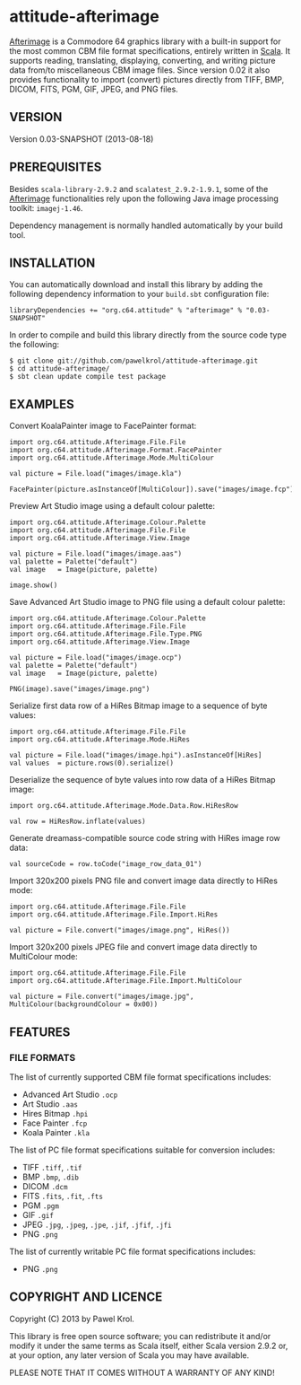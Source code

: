 attitude-afterimage
===================

[Afterimage](http://www.cactus.jawnet.pl/afterimage/) is a Commodore 64 graphics library with a built-in support for the most common CBM file format specifications, entirely written in [Scala](http://www.scala-lang.org/). It supports reading, translating, displaying, converting, and writing picture data from/to miscellaneous CBM image files. Since version 0.02 it also provides functionality to import (convert) pictures directly from TIFF, BMP, DICOM, FITS, PGM, GIF, JPEG, and PNG files.

VERSION
-------

Version 0.03-SNAPSHOT (2013-08-18)

PREREQUISITES
-------------

Besides `scala-library-2.9.2` and `scalatest_2.9.2-1.9.1`, some of the [Afterimage](http://www.cactus.jawnet.pl/afterimage/) functionalities rely upon the following Java image processing toolkit: `imagej-1.46`.

Dependency management is normally handled automatically by your build tool.

INSTALLATION
------------

You can automatically download and install this library by adding the following dependency information to your `build.sbt` configuration file:

    libraryDependencies += "org.c64.attitude" % "afterimage" % "0.03-SNAPSHOT"

In order to compile and build this library directly from the source code type the following:

    $ git clone git://github.com/pawelkrol/attitude-afterimage.git
    $ cd attitude-afterimage/
    $ sbt clean update compile test package

EXAMPLES
--------

Convert KoalaPainter image to FacePainter format:

    import org.c64.attitude.Afterimage.File.File
    import org.c64.attitude.Afterimage.Format.FacePainter
    import org.c64.attitude.Afterimage.Mode.MultiColour

    val picture = File.load("images/image.kla")

    FacePainter(picture.asInstanceOf[MultiColour]).save("images/image.fcp")

Preview Art Studio image using a default colour palette:

    import org.c64.attitude.Afterimage.Colour.Palette
    import org.c64.attitude.Afterimage.File.File
    import org.c64.attitude.Afterimage.View.Image

    val picture = File.load("images/image.aas")
    val palette = Palette("default")
    val image   = Image(picture, palette)

    image.show()

Save Advanced Art Studio image to PNG file using a default colour palette:

    import org.c64.attitude.Afterimage.Colour.Palette
    import org.c64.attitude.Afterimage.File.File
    import org.c64.attitude.Afterimage.File.Type.PNG
    import org.c64.attitude.Afterimage.View.Image

    val picture = File.load("images/image.ocp")
    val palette = Palette("default")
    val image   = Image(picture, palette)

    PNG(image).save("images/image.png")

Serialize first data row of a HiRes Bitmap image to a sequence of byte values:

    import org.c64.attitude.Afterimage.File.File
    import org.c64.attitude.Afterimage.Mode.HiRes

    val picture = File.load("images/image.hpi").asInstanceOf[HiRes]
    val values  = picture.rows(0).serialize()

Deserialize the sequence of byte values into row data of a HiRes Bitmap image:

    import org.c64.attitude.Afterimage.Mode.Data.Row.HiResRow

    val row = HiResRow.inflate(values)

Generate dreamass-compatible source code string with HiRes image row data:

    val sourceCode = row.toCode("image_row_data_01")

Import 320x200 pixels PNG file and convert image data directly to HiRes mode:

    import org.c64.attitude.Afterimage.File.File
    import org.c64.attitude.Afterimage.File.Import.HiRes

    val picture = File.convert("images/image.png", HiRes())

Import 320x200 pixels JPEG file and convert image data directly to MultiColour mode:

    import org.c64.attitude.Afterimage.File.File
    import org.c64.attitude.Afterimage.File.Import.MultiColour

    val picture = File.convert("images/image.jpg", MultiColour(backgroundColour = 0x00))

FEATURES
--------

### FILE FORMATS ###

The list of currently supported CBM file format specifications includes:

* Advanced Art Studio `.ocp`
* Art Studio `.aas`
* Hires Bitmap `.hpi`
* Face Painter `.fcp`
* Koala Painter `.kla`

The list of PC file format specifications suitable for conversion includes:

* TIFF `.tiff`, `.tif`
* BMP `.bmp`, `.dib`
* DICOM `.dcm`
* FITS `.fits`, `.fit`, `.fts`
* PGM `.pgm`
* GIF `.gif`
* JPEG `.jpg`, `.jpeg`, `.jpe`, `.jif`, `.jfif`, `.jfi`
* PNG `.png`

The list of currently writable PC file format specifications includes:

* PNG `.png`

COPYRIGHT AND LICENCE
---------------------

Copyright (C) 2013 by Pawel Krol.

This library is free open source software; you can redistribute it and/or modify it under the same terms as Scala itself, either Scala version 2.9.2 or, at your option, any later version of Scala you may have available.

PLEASE NOTE THAT IT COMES WITHOUT A WARRANTY OF ANY KIND!
